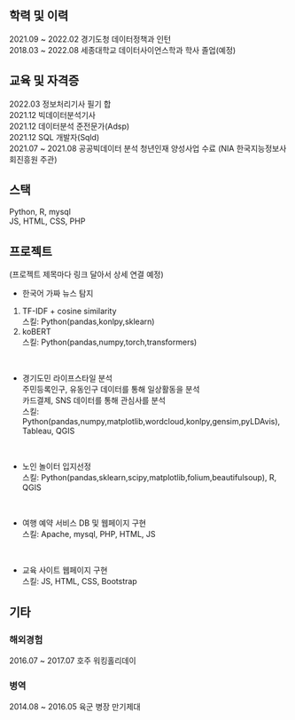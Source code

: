 
## 학력 및 이력
2021.09 ~ 2022.02 경기도청 데이터정책과 인턴 <br>
2018.03 ~ 2022.08 세종대학교 데이터사이언스학과 학사 졸업(예정) <br>



## 교육 및 자격증
2022.03 정보처리기사 필기 합 <br>
2021.12 빅데이터분석기사 <br>
2021.12 데이터분석 준전문가(Adsp) <br>
2021.12 SQL 개발자(Sqld) <br>
2021.07 ~ 2021.08 공공빅데이터 분석 청년인재 양성사업 수료 (NIA 한국지능정보사회진흥원 주관) <br>



## 스택
Python, R, mysql <br>
JS, HTML, CSS, PHP <br>


## 프로젝트
(프로젝트 제목마다 링크 달아서 상세 연결 예정)

- 한국어 가짜 뉴스 탐지 <br>
1. TF-IDF + cosine similarity <br>
스킬: Python(pandas,konlpy,sklearn)
2. koBERT <br>
스킬: Python(pandas,numpy,torch,transformers)

<br>

- 경기도민 라이프스타일 분석<br>
주민등록인구, 유동인구 데이터를 통해 일상활동을 분석 <br>
카드결제, SNS 데이터를 통해 관심사를 분석<br>
스킬: Python(pandas,numpy,matplotlib,wordcloud,konlpy,gensim,pyLDAvis), Tableau, QGIS

<br>

- 노인 놀이터 입지선정 <br>
스킬: Python(pandas,sklearn,scipy,matplotlib,folium,beautifulsoup), R, QGIS

<br>

- 여행 예약 서비스
DB 및 웹페이지 구현 <br>
스킬: Apache, mysql, PHP, HTML, JS

<br>

- 교육 사이트
웹페이지 구현 <br>
스킬: JS, HTML, CSS, Bootstrap



## 기타

### 해외경험
2016.07 ~ 2017.07 호주 워킹홀리데이

### 병역
2014.08 ~ 2016.05 육군 병장 만기제대
